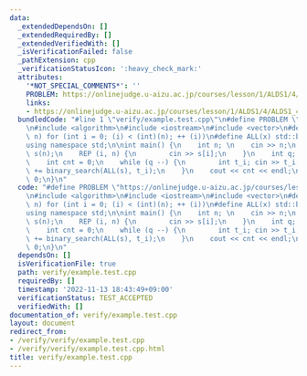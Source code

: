 ```yaml
---
data:
  _extendedDependsOn: []
  _extendedRequiredBy: []
  _extendedVerifiedWith: []
  _isVerificationFailed: false
  _pathExtension: cpp
  _verificationStatusIcon: ':heavy_check_mark:'
  attributes:
    '*NOT_SPECIAL_COMMENTS*': ''
    PROBLEM: https://onlinejudge.u-aizu.ac.jp/courses/lesson/1/ALDS1/4/ALDS1_4_B
    links:
    - https://onlinejudge.u-aizu.ac.jp/courses/lesson/1/ALDS1/4/ALDS1_4_B
  bundledCode: "#line 1 \"verify/example.test.cpp\"\n#define PROBLEM \"https://onlinejudge.u-aizu.ac.jp/courses/lesson/1/ALDS1/4/ALDS1_4_B\"\
    \n#include <algorithm>\n#include <iostream>\n#include <vector>\n#define REP(i,\
    \ n) for (int i = 0; (i) < (int)(n); ++ (i))\n#define ALL(x) std::begin(x), std::end(x)\n\
    using namespace std;\n\nint main() {\n    int n; \n    cin >> n;\n    vector<int>\
    \ s(n);\n    REP (i, n) {\n        cin >> s[i];\n    }\n    int q; cin >> q;\n\
    \    int cnt = 0;\n    while (q --) {\n        int t_i; cin >> t_i;\n        cnt\
    \ += binary_search(ALL(s), t_i);\n    }\n    cout << cnt << endl;\n    return\
    \ 0;\n}\n"
  code: "#define PROBLEM \"https://onlinejudge.u-aizu.ac.jp/courses/lesson/1/ALDS1/4/ALDS1_4_B\"\
    \n#include <algorithm>\n#include <iostream>\n#include <vector>\n#define REP(i,\
    \ n) for (int i = 0; (i) < (int)(n); ++ (i))\n#define ALL(x) std::begin(x), std::end(x)\n\
    using namespace std;\n\nint main() {\n    int n; \n    cin >> n;\n    vector<int>\
    \ s(n);\n    REP (i, n) {\n        cin >> s[i];\n    }\n    int q; cin >> q;\n\
    \    int cnt = 0;\n    while (q --) {\n        int t_i; cin >> t_i;\n        cnt\
    \ += binary_search(ALL(s), t_i);\n    }\n    cout << cnt << endl;\n    return\
    \ 0;\n}\n"
  dependsOn: []
  isVerificationFile: true
  path: verify/example.test.cpp
  requiredBy: []
  timestamp: '2022-11-13 18:43:49+09:00'
  verificationStatus: TEST_ACCEPTED
  verifiedWith: []
documentation_of: verify/example.test.cpp
layout: document
redirect_from:
- /verify/verify/example.test.cpp
- /verify/verify/example.test.cpp.html
title: verify/example.test.cpp
---
```


